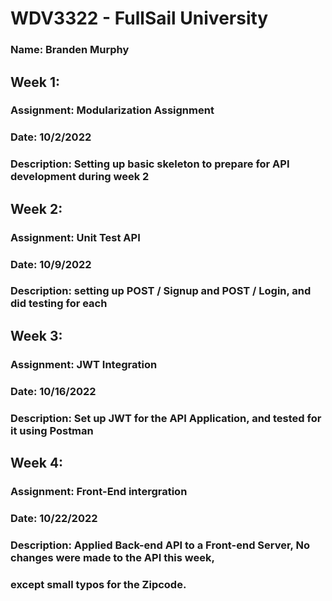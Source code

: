 # WDV3322 - FullSail University
### Name: Branden Murphy

## Week 1:
### Assignment: Modularization Assignment
### Date: 10/2/2022
### Description: Setting up basic skeleton to prepare for API development during week 2

## Week 2:
### Assignment: Unit Test API
### Date: 10/9/2022
### Description: setting up POST / Signup and POST / Login, and did testing for each

## Week 3:
### Assignment: JWT Integration
### Date: 10/16/2022
### Description: Set up JWT for the API Application, and tested for it using Postman

## Week 4:
### Assignment: Front-End intergration
### Date: 10/22/2022
### Description: Applied Back-end API to a Front-end Server, No changes were made to the API this week,
### except small typos for the Zipcode.